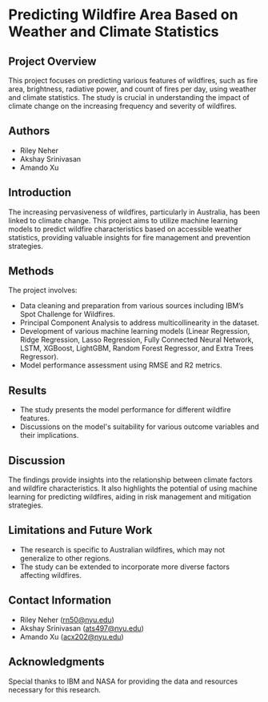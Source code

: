 # Predicting Wildfire Area Based on Weather and Climate Statistics

## Project Overview
This project focuses on predicting various features of wildfires, such as fire area, brightness, radiative power, and count of fires per day, using weather and climate statistics. The study is crucial in understanding the impact of climate change on the increasing frequency and severity of wildfires.

## Authors
- Riley Neher
- Akshay Srinivasan
- Amando Xu

## Introduction
The increasing pervasiveness of wildfires, particularly in Australia, has been linked to climate change. This project aims to utilize machine learning models to predict wildfire characteristics based on accessible weather statistics, providing valuable insights for fire management and prevention strategies.

## Methods
The project involves:
- Data cleaning and preparation from various sources including IBM’s Spot Challenge for Wildfires.
- Principal Component Analysis to address multicollinearity in the dataset.
- Development of various machine learning models (Linear Regression, Ridge Regression, Lasso Regression, Fully Connected Neural Network, LSTM, XGBoost, LightGBM, Random Forest Regressor, and Extra Trees Regressor).
- Model performance assessment using RMSE and R2 metrics.

## Results
- The study presents the model performance for different wildfire features.
- Discussions on the model's suitability for various outcome variables and their implications.

## Discussion
The findings provide insights into the relationship between climate factors and wildfire characteristics. It also highlights the potential of using machine learning for predicting wildfires, aiding in risk management and mitigation strategies.

## Limitations and Future Work
- The research is specific to Australian wildfires, which may not generalize to other regions.
- The study can be extended to incorporate more diverse factors affecting wildfires.

## Contact Information
- Riley Neher (rn50@nyu.edu)
- Akshay Srinivasan (ats497@nyu.edu)
- Amando Xu (acx202@nyu.edu)

## Acknowledgments
Special thanks to IBM and NASA for providing the data and resources necessary for this research.

